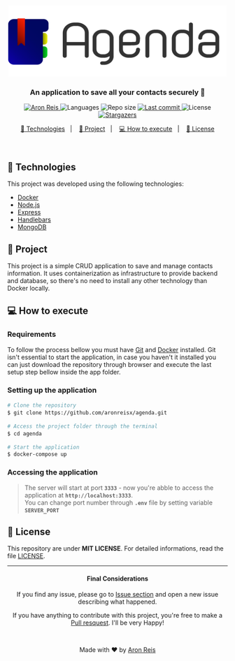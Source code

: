 <div align="center">
    <img width="500" alt="Logo Agenda" src="https://github.com/aronreisx/projects/blob/master/agenda/logo.svg" />
    <h3>An application to save all your contacts securely 📘</h3>
</div>

<p align="center">
   <a href="https://www.linkedin.com/in/aronreis/">
      <img alt="Aron Reis" src="https://img.shields.io/badge/-AronReis-0A66C2?style=flat&logo=Linkedin&logoColor=white" />
   </a>

  <img alt="Languages" src="https://img.shields.io/github/languages/count/aronreisx/agenda?color=%4d0000">

  <img alt="Repo size" src="https://img.shields.io/github/repo-size/aronreisx/agenda?color=orange">

  <a href="https://github.com/aronreisx/README-agenda/commits/master">
    <img alt="Last commit" src="https://img.shields.io/github/last-commit/aronreisx/agenda?color=ff69b4">
  </a>
    
   <img alt="License" src="https://img.shields.io/badge/license-MIT-8622f8">
   <a href="https://github.com/aronreisx/agenda/stargazers">
    <img alt="Stargazers" src="https://img.shields.io/github/stars/aronreisx/agenda?style=social">
  </a>

</p>


<p align="center">
  <a href="#-technologies">🚀 Technologies</a>&nbsp;&nbsp;&nbsp;|&nbsp;&nbsp;&nbsp;
  <a href="#-project">📃 Project</a>&nbsp;&nbsp;&nbsp;|&nbsp;&nbsp;&nbsp;
  <a href="#-how-to-execute">💻 How to execute</a>&nbsp;&nbsp;&nbsp;|&nbsp;&nbsp;&nbsp;
  <a href="#-license">📝 License</a>
</p>
<br>


## 🚀 Technologies

This project was developed using the following technologies:

- [Docker](https://www.docker.com/)
- [Node.js](https://nodejs.org/)
- [Express](https://expressjs.com/)
- [Handlebars](https://handlebarsjs.com/)
- [MongoDB](https://www.mongodb.com/)

## 📃 Project

This project is a simple CRUD application to save and manage contacts information. It uses containerization as infrastructure to provide backend and database, so there's no need to install any other technology than Docker locally.

## 💻 How to execute

### Requirements

To follow the process bellow you must have [Git](https://git-scm.com) and [Docker](https://www.docker.com/) installed.
Git isn't essential to start the application, in case you haven't it installed you can just download the repository through browser and execute the last setup step bellow inside the app folder.

### Setting up the application

```bash
# Clone the repository
$ git clone https://github.com/aronreisx/agenda.git
```

```bash
# Access the project folder through the terminal
$ cd agenda
```

```bash
# Start the application
$ docker-compose up
```

### Accessing the application

> The server will start at port **`3333`** - now you're abble to access the application at **`http://localhost:3333`**.<br>
> You can change port number through **`.env`** file by setting variable **`SERVER_PORT`**

## 📝 License

This repository are under **MIT LICENSE**. For detailed informations, read the file [LICENSE](LICENSE.md). 

---
<h4 align="center">Final Considerations</h4>
<p align="center">If you find any issue, please go to <a href="https://github.com/aronreisx/agenda/issues">Issue section</a> and open a new issue describing what happened.</p>
<p align="center">If you have anything to contribute with this project, you're free to make a <a href="https://github.com/aronreisx/agenda/pulls">Pull resquest</a>. I'll be very Happy!</p>
<br>
<p align="center">Made with ♥ by <a href="https://www.linkedin.com/in/aronreis/">Aron Reis</a></p>
